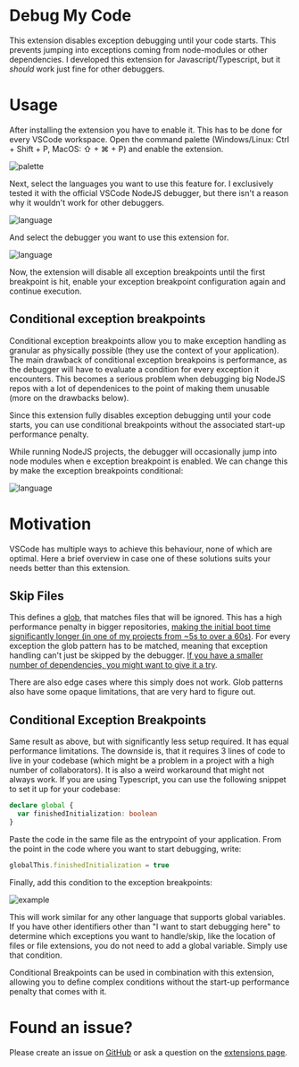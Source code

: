 # Debug My Code

This extension disables exception debugging until your code starts. This prevents jumping into exceptions coming from node-modules or other dependencies. I developed this extension for Javascript/Typescript, but it *should* work just fine for other debuggers.

# Usage

After installing the extension you have to enable it. This has to be done for every VSCode workspace. 
Open the command palette (Windows/Linux: Ctrl + Shift + P, MacOS: ⇧ + ⌘ + P) and enable the extension.

![palette](https://i.imgur.com/pvanR88.png)

Next, select the languages you want to use this feature for. I exclusively tested it with the official VSCode NodeJS debugger, but there isn't a reason why it wouldn't work for other debuggers. 

![language](https://i.imgur.com/dqH0BQJ.png)

And select the debugger you want to use this extension for.

![language](https://i.imgur.com/9IVibjY.png)

Now, the extension will disable all exception breakpoints until the first breakpoint is hit, enable your exception breakpoint configuration again and continue execution.

## Conditional exception breakpoints

Conditional exception breakpoints allow you to make exception handling as granular as physically possible (they use the context of your application). The main drawback of conditional exception breakpoins is performance, as the debugger will have to evaluate a condition for every exception it encounters. This becomes a serious problem when debugging big NodeJS repos with a lot of dependenices to the point of making them unusable (more on the drawbacks below).

Since this extension fully disables exception debugging until your code starts, you can use conditional breakpoints without the associated start-up performance penalty. 


While running NodeJS projects, the debugger will occasionally jump into node modules when e exception breakpoint is enabled. We can change this by make the exception breakpoints conditional:

![language](https://i.imgur.com/Ij9Z27w.png)



# Motivation

VSCode has multiple ways to achieve this behaviour, none of which are optimal. Here a brief overview in case one of these solutions suits your needs better than this extension.

## Skip Files

This defines a [glob](https://code.visualstudio.com/docs/editor/codebasics#_advanced-search-options), that matches files that will be ignored. This has a high performance penalty in bigger repositories, [making the initial boot time significantly longer (in one of my projects from ~5s to over a 60s)](https://github.com/microsoft/vscode-js-debug/issues/1179). For every exception the glob pattern has to be matched, meaning that exception handling can't just be skipped by the debugger. [If you have a smaller number of dependencies, you might want to give it a try](https://code.visualstudio.com/docs/nodejs/nodejs-debugging#_additional-configuration).

There are also edge cases where this simply does not work. Glob patterns also have some opaque limitations, that are very hard to figure out.

## Conditional Exception Breakpoints

Same result as above, but with significantly less setup required. It has equal performance limitations. The downside is, that it requires 3 lines of code to live in your codebase (which might be a problem in a project with a high number of collaborators). It is also a weird workaround that might not always work. If you are using Typescript, you can use the following snippet to set it up for your codebase:

```typescript
declare global {
  var finishedInitialization: boolean
}
```
Paste the code in the same file as the entrypoint of your application. From the point in the code where you want to start debugging, write:
```typescript
globalThis.finishedInitialization = true
```

Finally, add this condition to the exception breakpoints:

![example](https://i.imgur.com/Va261qp.png)

This will work similar for any other language that supports global variables. If you have other identifiers other than "I want to start debugging here" to determine which exceptions you want to handle/skip, like the location of files or file extensions, you do not need to add a global variable. Simply use that condition.

Conditional Breakpoints can be used in combination with this extension, allowing you to define complex conditions without the start-up performance penalty that comes with it.
# Found an issue?
Please create an issue on [GitHub](https://github.com/JeremyFunk/debug-my-code) or ask a question on the [extensions page](https://marketplace.visualstudio.com/items?itemName=JeremyFunk.debug-my-code).

